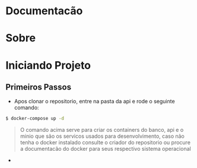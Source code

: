 # Documentacão

# Sobre

# Iniciando Projeto

## Primeiros Passos

- Apos clonar o repositorio, entre na pasta da api e rode o seguinte comando:

```bash
$ docker-compose up -d
```

> O comando acima serve para criar os containers do banco, api e o minio que são os servicos usados para desenvolvimento, caso não tenha o docker instalado consulte o criador do repositorio ou procure a documentacão do docker para seus respectivo sistema operacional
> 
-